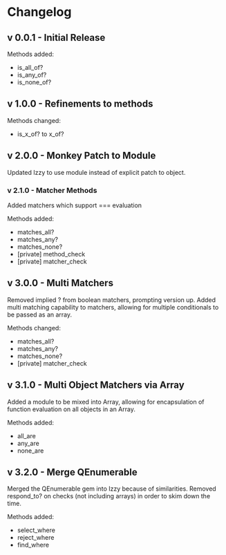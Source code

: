 # Changelog

## v 0.0.1 - Initial Release

Methods added:
* is_all_of?
* is_any_of?
* is_none_of?

## v 1.0.0 - Refinements to methods

Methods changed:
* is_x_of? to x_of?

## v 2.0.0 - Monkey Patch to Module

Updated Izzy to use module instead of explicit patch to object.

### v 2.1.0 - Matcher Methods

Added matchers which support === evaluation

Methods added:
* matches_all?
* matches_any?
* matches_none?
* [private] method_check
* [private] matcher_check

## v 3.0.0 - Multi Matchers

Removed implied ? from boolean matchers, prompting version up. Added multi matching capability to matchers, allowing for multiple conditionals to be passed as an array.

Methods changed:
* matches_all?
* matches_any?
* matches_none?
* [private] matcher_check

## v 3.1.0 - Multi Object Matchers via Array

Added a module to be mixed into Array, allowing for encapsulation of function evaluation on all objects in an Array.

Methods added:
* all_are
* any_are
* none_are

## v 3.2.0 - Merge QEnumerable

Merged the QEnumerable gem into Izzy because of similarities. Removed respond_to? on checks (not including arrays) in order to skim down the time.

Methods added:
* select_where
* reject_where
* find_where